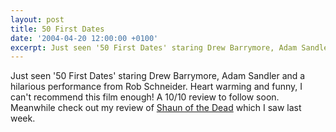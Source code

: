 ```yaml
---
layout: post
title: 50 First Dates
date: '2004-04-20 12:00:00 +0100'
excerpt: Just seen '50 First Dates' staring Drew Barrymore, Adam Sandler and a hilarious performance from Rob Schneider.
---
```

Just seen '50 First Dates' staring Drew Barrymore, Adam Sandler and a hilarious performance from Rob Schneider. Heart warming and funny, I can't recommend this film enough! A 10/10 review to follow soon. Meanwhile check out my review of [Shaun of the Dead][1] which I saw last week.

[1]: /2004/04/shaun_of_the_dead/